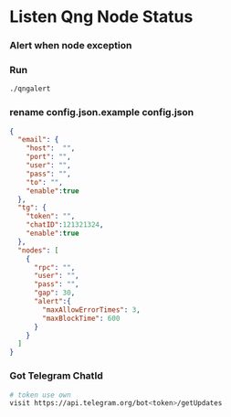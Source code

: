# Listen Qng Node Status

### Alert when node exception 

### Run 

```bash
./qngalert 
```

### rename config.json.example config.json
```json
{
  "email": {
    "host":  "",
    "port": "",
    "user": "",
    "pass": "",
    "to": "",
    "enable":true
  },
  "tg": {
    "token": "",
    "chatID":121321324,
    "enable":true
  },
  "nodes": [
    {
      "rpc": "",
      "user": "",
      "pass": "",
      "gap": 30,
      "alert":{
        "maxAllowErrorTimes": 3,
        "maxBlockTime": 600
      }
    }
  ]
}
```


### Got Telegram ChatId

```bash
# token use own
visit https://api.telegram.org/bot<token>/getUpdates
```